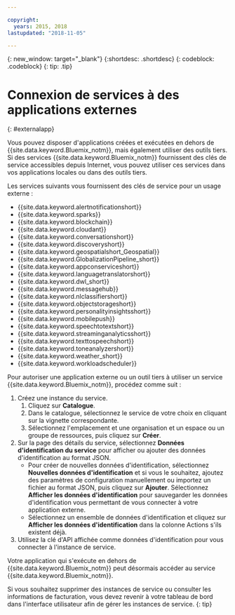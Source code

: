 ```yaml
---

copyright:
  years: 2015, 2018
lastupdated: "2018-11-05"

---
```


{: new_window: target="_blank"}
{:shortdesc: .shortdesc}
{: codeblock: .codeblock}
{: tip: .tip}

# Connexion de services à des applications externes
{: #externalapp}

Vous pouvez disposer d'applications créées et exécutées en dehors de {{site.data.keyword.Bluemix_notm}}, mais également utiliser des outils tiers. Si des services {{site.data.keyword.Bluemix_notm}} fournissent des clés de service accessibles depuis Internet, vous pouvez utiliser ces services dans vos applications locales ou dans des outils tiers.

Les services suivants vous fournissent des clés de service pour un usage externe :

* {{site.data.keyword.alertnotificationshort}} <!--Alert Notification-->
* {{site.data.keyword.sparks}} <!--Analytics for Apache Spark-->
* {{site.data.keyword.blockchain}} <!--Blockchain-->
* {{site.data.keyword.cloudant}} <!--Cloudant&reg; NoSQL DB-->
* {{site.data.keyword.conversationshort}} <!--Conversation-->
* {{site.data.keyword.discoveryshort}} <!--Discovery-->
* {{site.data.keyword.geospatialshort_Geospatial}} <!--Geospatial Analytics-->
* {{site.data.keyword.GlobalizationPipeline_short}} <!--Globalization Pipeline-->
* {{site.data.keyword.appconserviceshort}} <!--IBM&reg; App Connect-->
* {{site.data.keyword.languagetranslatorshort}} <!--Language Translator-->
* {{site.data.keyword.dwl_short}} <!--Lift-->
* {{site.data.keyword.messagehub}} <!--Message Hub-->
* {{site.data.keyword.nlclassifiershort}} <!--Natural Language Classifier-->
* {{site.data.keyword.objectstorageshort}} <!--Object Storage-->
* {{site.data.keyword.personalityinsightsshort}} <!--Personality Insights-->
* {{site.data.keyword.mobilepush}} <!--Push-->
* {{site.data.keyword.speechtotextshort}} <!-- Speech to Text-->
* {{site.data.keyword.streaminganalyticsshort}} <!--Streaming Analytics-->
* {{site.data.keyword.texttospeechshort}} <!--Text to Speech-->
* {{site.data.keyword.toneanalyzershort}} <!--Tone Analyzer-->
* {{site.data.keyword.weather_short}} <!--Weather Company Data-->
* {{site.data.keyword.workloadscheduler}} <!--Workload Scheduler-->

Pour autoriser une application externe ou un outil tiers à utiliser un service {{site.data.keyword.Bluemix_notm}}, procédez comme suit :

1. Créez une instance du service.
    1. Cliquez sur **Catalogue**.
    2. Dans le catalogue, sélectionnez le service de votre choix en cliquant sur la vignette correspondante. 
    3. Sélectionnez l'emplacement et une organisation et un espace ou un groupe de ressources, puis cliquez sur **Créer**.
2. Sur la page des détails du service, sélectionnez **Données d'identification du service** pour afficher ou ajouter des données d'identification au format JSON.  
    * Pour créer de nouvelles données d'identification, sélectionnez **Nouvelles données d'identification** et si vous le souhaitez, ajoutez des paramètres de configuration manuellement ou importez un fichier au format JSON, puis cliquez sur **Ajouter**. Sélectionnez **Afficher les données d'identification** pour sauvegarder les données d'identification vous permettant de vous connecter à votre application externe. 
    * Sélectionnez un ensemble de données d'identification et cliquez sur **Afficher les données d'identification** dans la colonne Actions s'ils existent déjà.  
3. Utilisez la clé d'API affichée comme données d'identification pour vous connecter à l'instance de service.

Votre application qui s'exécute en dehors de {{site.data.keyword.Bluemix_notm}} peut désormais accéder au
service {{site.data.keyword.Bluemix_notm}}.

Si vous souhaitez supprimer des instances de service ou consulter les informations de facturation, vous devez revenir à votre tableau de bord dans l'interface utilisateur afin de gérer les instances de service.
{: tip}
